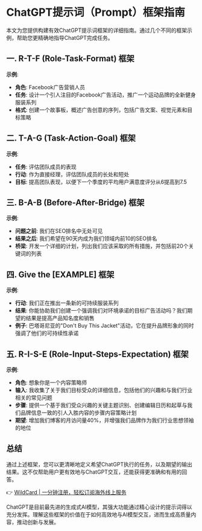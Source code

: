# ChatGPT提示词（Prompt）框架指南

本文为您提供构建有效ChatGPT提示词框架的详细指南。通过几个不同的框架示例，帮助您更精确地指导ChatGPT完成任务。

## 一. R-T-F (Role-Task-Format) 框架

**示例**:
- **角色**: Facebook广告营销人员
- **任务**: 设计一个引人注目的Facebook广告活动，推广一个运动品牌的全新健身服装系列
- **格式**: 创建一个故事板，概述广告创意的序列，包括广告文案、视觉元素和目标策略

## 二. T-A-G (Task-Action-Goal) 框架

**示例**:
- **任务**: 评估团队成员的表现
- **行动**: 作为直接经理，评估团队成员的长处和短处
- **目标**: 提高团队表现，以便下一个季度的平均用户满意度评分从6提高到7.5

## 三. B-A-B (Before-After-Bridge) 框架

**示例**:
- **问题之前**: 我们在SEO排名中无处可见
- **结果之后**: 我们希望在90天内成为我们领域内前10的SEO排名
- **桥梁**: 开发一个详细的计划，列出我们应该采取的所有措施，并包括前20个关键词的列表

## 四. Give the [EXAMPLE] 框架

**示例**:
- **行动**: 我们正在推出一条新的可持续服装系列
- **结果**: 你能协助我们创建一个强调我们对环境承诺的目标广告活动吗？我们期望的结果是提高产品知名度和销售
- **例子**: 巴塔哥尼亚的"Don't Buy This Jacket"活动，它在提升品牌形象的同时强调了他们的可持续性承诺

## 五. R-I-S-E (Role-Input-Steps-Expectation) 框架

**示例**:
- **角色**: 想象你是一个内容策略师
- **输入**: 我收集了关于我们目标受众的详细信息，包括他们的兴趣和与我们行业相关的常见问题
- **步骤**: 提供一个基于我们受众兴趣的关键主题识别、创建编辑日历和起草与我们品牌信息一致的引人入胜内容的步骤内容策略计划
- **期望**: 增加我们博客的月访问量40%，并增强我们品牌作为我们行业思想领袖的地位

## 总结

通过上述框架，您可以更清晰地定义希望ChatGPT执行的任务，以及期望的输出结果。这不仅帮助用户更有效地与ChatGPT交互，还能获得更准确和有用的回答。

👉 [WildCard | 一分钟注册，轻松订阅海外线上服务](https://bbtdd.com/WildCard)

ChatGPT是目前最先进的生成式AI模型，其强大功能通过精心设计的提示词得以充分发挥。理解这些框架的价值在于如何高效地与AI模型交互，进而生成高质量内容，推动创新与发展。